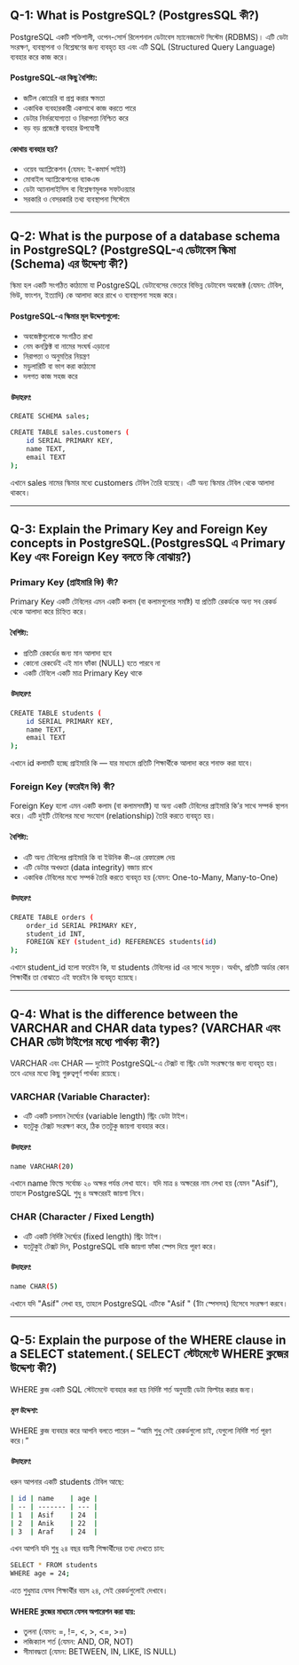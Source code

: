 ## Q-1: What is PostgreSQL? (PostgresSQL কী?)
PostgreSQL একটি শক্তিশালী, ওপেন-সোর্স রিলেশনাল ডেটাবেস ম্যানেজমেন্ট সিস্টেম (RDBMS)। এটি ডেটা সংরক্ষণ, ব্যবস্থাপনা ও বিশ্লেষণের জন্য ব্যবহৃত হয় এবং এটি SQL (Structured Query Language) ব্যবহার করে কাজ করে।

#### PostgreSQL-এর কিছু বৈশিষ্ট্য:
- জটিল কোয়েরি বা প্রশ্ন করার ক্ষমতা
- একাধিক ব্যবহারকারী একসাথে কাজ করতে পারে
- ডেটার নির্ভরযোগ্যতা ও নিরাপত্তা নিশ্চিত করে 
- বড় বড় প্রজেক্টে ব্যবহার উপযোগী
  
#### কোথায় ব্যবহার হয়? 
- ওয়েব অ্যাপ্লিকেশন (যেমন: ই-কমার্স সাইট)
- মোবাইল অ্যাপ্লিকেশনের ব্যাকএন্ড
- ডেটা অ্যানালাইসিস বা বিশ্লেষণমূলক সফটওয়্যার
- সরকারি ও বেসরকারি তথ্য ব্যবস্থাপনা সিস্টেমে  

---

## Q-2: What is the purpose of a database schema in PostgreSQL? (PostgreSQL-এ ডেটাবেস স্কিমা (Schema) এর উদ্দেশ্য কী?) 

স্কিমা হল একটি সংগঠিত কাঠামো যা PostgreSQL ডেটাবেসের ভেতরে বিভিন্ন ডেটাবেস অবজেক্ট (যেমন: টেবিল, ভিউ, ফাংশন, ইত্যাদি) কে আলাদা করে রাখে ও ব্যবস্থাপনা সহজ করে।

#### PostgreSQL-এ স্কিমার মূল উদ্দেশ্যগুলো:
- অবজেক্টগুলোকে সংগঠিত রাখা
- নেম কনফ্লিক্ট বা নামের সংঘর্ষ এড়ানো
-  নিরাপত্তা ও অনুমতির নিয়ন্ত্রণ
-  মডুলারিটি বা ভাগ করা কাঠামো
-  দলগত কাজ সহজ করে

#### *উদাহরণ*:
``` bash
CREATE SCHEMA sales;

CREATE TABLE sales.customers (
    id SERIAL PRIMARY KEY,
    name TEXT,
    email TEXT
);
```
এখানে sales নামের স্কিমার মধ্যে customers টেবিল তৈরি হয়েছে। এটি অন্য স্কিমার টেবিল থেকে আলাদা থাকবে।

---
## Q-3: Explain the Primary Key and Foreign Key concepts in PostgreSQL.(PostgresSQL এ Primary Key এবং Foreign Key বলতে কি বোঝায়?)

### Primary Key (প্রাইমারি কি) কী?
Primary Key একটি টেবিলের এমন একটি কলাম (বা কলামগুলোর সমষ্টি) যা প্রতিটি রেকর্ডকে অন্য সব রেকর্ড থেকে আলাদা করে চিহ্নিত করে।

#### বৈশিষ্ট্য:
- প্রতিটি রেকর্ডের জন্য মান আলাদা হবে
- কোনো রেকর্ডেই এই মান ফাঁকা (NULL) হতে পারবে না
- একটি টেবিলে একটি মাত্র Primary Key থাকে
  
#### *উদাহরণ*: 
``` bash
CREATE TABLE students (
    id SERIAL PRIMARY KEY,
    name TEXT,
    email TEXT
);
```
এখানে id কলামটি হচ্ছে প্রাইমারি কি — যার মাধ্যমে প্রতিটি শিক্ষার্থীকে আলাদা করে শনাক্ত করা যাবে।


###  Foreign Key (ফরেইন কি) কী?
Foreign Key হলো এমন একটি কলাম (বা কলামসমষ্টি) যা অন্য একটি টেবিলের প্রাইমারি কি’র সাথে সম্পর্ক স্থাপন করে। এটি দুইটি টেবিলের মধ্যে সংযোগ (relationship) তৈরি করতে ব্যবহৃত হয়।

#### বৈশিষ্ট্য:
- এটি অন্য টেবিলের প্রাইমারি কি বা ইউনিক কী-এর রেফারেন্স দেয়
- এটি ডেটার অখণ্ডতা (data integrity) বজায় রাখে
- একাধিক টেবিলের মধ্যে সম্পর্ক তৈরি করতে ব্যবহৃত হয় (যেমন: One-to-Many, Many-to-One)
#### *উদাহরণ*: 
``` bash
CREATE TABLE orders (
    order_id SERIAL PRIMARY KEY,
    student_id INT,
    FOREIGN KEY (student_id) REFERENCES students(id)
);
```
এখানে student_id হলো ফরেইন কি, যা students টেবিলের id এর সাথে সংযুক্ত। অর্থাৎ, প্রতিটি অর্ডার কোন শিক্ষার্থীর তা বোঝাতে এই ফরেইন কি ব্যবহৃত হয়েছে।

---
## Q-4: What is the difference between the VARCHAR and CHAR data types? (VARCHAR এবং CHAR ডেটা টাইপের মধ্যে পার্থক্য কী?)

VARCHAR এবং CHAR — দুটোই PostgreSQL-এ টেক্সট বা স্ট্রিং ডেটা সংরক্ষণের জন্য ব্যবহৃত হয়। তবে এদের মধ্যে কিছু গুরুত্বপূর্ণ পার্থক্য রয়েছে।

### VARCHAR (Variable Character): 
- এটি একটি চলমান দৈর্ঘ্যের (variable length) স্ট্রিং ডেটা টাইপ।
- যতটুকু টেক্সট সংরক্ষণ করে, ঠিক ততটুকু জায়গা ব্যবহার করে।

#### *উদাহরণ*:
```bash
name VARCHAR(20)
```
এখানে name ফিল্ডে সর্বোচ্চ ২০ অক্ষর পর্যন্ত লেখা যাবে। যদি মাত্র ৪ অক্ষরের নাম লেখা হয় (যেমন "Asif"), তাহলে PostgreSQL শুধু ৪ অক্ষরেরই জায়গা নিবে।

###  CHAR (Character / Fixed Length)
- এটি একটি নির্দিষ্ট দৈর্ঘ্যের (fixed length) স্ট্রিং টাইপ।
- যতটুকুই টেক্সট দিন, PostgreSQL বাকি জায়গা ফাঁকা স্পেস দিয়ে পূরণ করে।

#### *উদাহরণ*:
```bash
name CHAR(5)
```
এখানে যদি "Asif" লেখা হয়, তাহলে PostgreSQL এটিকে "Asif " (1টা স্পেসসহ) হিসেবে সংরক্ষণ করবে। 

---

## Q-5: Explain the purpose of the WHERE clause in a SELECT statement.( SELECT স্টেটমেন্টে WHERE ক্লজের উদ্দেশ্য কী?)

WHERE ক্লজ একটি SQL স্টেটমেন্টে ব্যবহার করা হয় নির্দিষ্ট শর্ত অনুযায়ী ডেটা ফিল্টার করার জন্য।

#### *মূল উদ্দেশ্য*:
WHERE ক্লজ ব্যবহার করে আপনি বলতে পারেন – “আমি শুধু সেই রেকর্ডগুলো চাই, যেগুলো নির্দিষ্ট শর্ত পূরণ করে।”

#### *উদাহরণ*:

ধরুন আপনার একটি students টেবিল আছে:
```bash
| id | name    | age |
| -- | ------- | --- |
| 1  | Asif    | 24  |
| 2  | Anik    | 22  |
| 3  | Araf    | 24  |
```
এখন আপনি যদি শুধু ২৪ বছর বয়সী শিক্ষার্থীদের তথ্য দেখতে চান:

```bash
SELECT * FROM students
WHERE age = 24;
```
এতে শুধুমাত্র যেসব শিক্ষার্থীর বয়স ২৪, সেই রেকর্ডগুলোই দেখাবে।

#### WHERE ক্লজের মাধ্যমে যেসব অপারেশন করা যায়:
- তুলনা (যেমন: =, !=, <, >, <=, >=)
- লজিক্যাল শর্ত (যেমন: AND, OR, NOT)
- সীমাবদ্ধতা (যেমন: BETWEEN, IN, LIKE, IS NULL)


